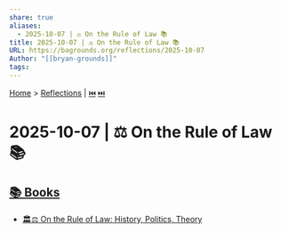 ```yaml
---
share: true
aliases:
  - 2025-10-07 | ⚖️ On the Rule of Law 📚
title: 2025-10-07 | ⚖️ On the Rule of Law 📚
URL: https://bagrounds.org/reflections/2025-10-07
Author: "[[bryan-grounds]]"
tags:
---
```

[Home](../index.md) > [Reflections](./index.md) | [⏮️](./2025-10-06.md) [⏭️](./2025-10-08.md)  
# 2025-10-07 | ⚖️ On the Rule of Law 📚  
## [📚 Books](../books/index.md)  
- [🏛️⚖️ On the Rule of Law: History, Politics, Theory](../books/on-the-rule-of-law-history-politics-theory.md)
